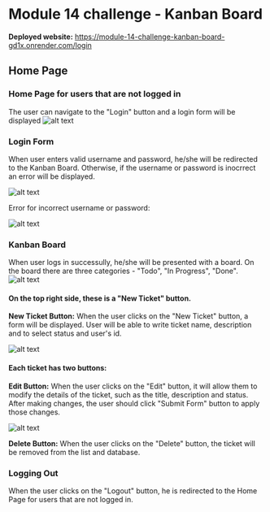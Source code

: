 # Module 14 challenge - Kanban Board

**Deployed website:** https://module-14-challenge-kanban-board-gd1x.onrender.com/login

## Home Page

### Home Page for users that are not logged in
The user can navigate to the "Login" button and a login form will be displayed
![alt text](./assets/images/home-page.png)

### Login Form
When user enters valid username and password, he/she will be redirected to the Kanban Board. Otherwise, if the username or password is inocrrect an error will be displayed.

![alt text](./assets/images/login-form.png)

Error for incorrect username or password:

![alt text](./assets/images/login-error.png)

### Kanban Board
When user logs in successully, he/she will be presented with a board. On the board there are three categories - "Todo", "In Progress", "Done".
![alt text](./assets/images/board.png)

#### On the top right side, these is a "New Ticket" button.
**New Ticket Button:** When the user clicks on the "New Ticket" button, a form will be displayed. User will be able to write ticket name, description and to select status and user's id.

![alt text](./assets/images/create-ticket.png)

#### Each ticket has two buttons:
**Edit Button:** When the user clicks on the "Edit" button, it will allow them to modify the details of the ticket, such as the title, description and status. After making changes, the user should click "Submit Form" button to apply those changes.

![alt text](./assets/images/edit-ticket.png)

**Delete Button:** When the user clicks on the "Delete" button, the ticket will be removed from the list and database.

### Logging Out
When the user clicks on the "Logout" button, he is redirected to the Home Page for users that are not logged in.